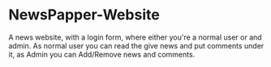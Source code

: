 # NewsPapper-Website
A news website, with a login form, where either you're a normal user or and admin. As normal user you can read the give news and put comments under it, as Admin you can Add/Remove news and comments.
